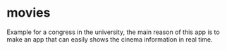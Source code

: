 # movies
Example for a congress in the university, the main reason of this app is to make an app that can easily shows the cinema information in real time.

